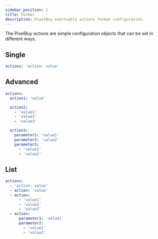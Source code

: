 ```yaml
---
sidebar_position: 1
title: Format
description: PixelBuy exectuable actions format configuration.
---
```


The PixelBuy actions are simple configuration objects that can be set in different ways.

## Single

```yaml
actions: 'action: value'
```

## Advanced

```yaml
actions:
  action1: 'value'

  action2:
    - 'value1'
    - 'value2'
    - 'value3'

  action3:
    parameter1: 'value1'
    parameter2: 'value2'
    parameter3:
      - 'value1'
      - 'value2'
```

## List

```yaml
actions:
  - 'action: value'
  - action: 'value'
  - action:
      - 'value1'
      - 'value2'
      - 'value3'
  - action:
      parameter1: 'value1'
      parameter2:
        - 'value1'
        - 'value2'
```